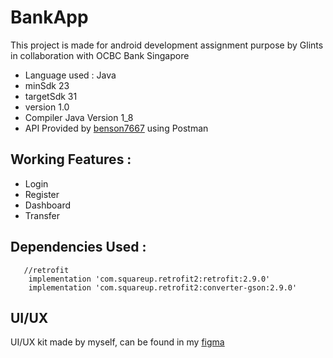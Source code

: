 # BankApp
This project is made for android development assignment purpose by Glints in collaboration with OCBC Bank Singapore

* Language used : Java
* minSdk 23
* targetSdk 31
* version 1.0
* Compiler Java Version 1_8
* API Provided by [benson7667](https://github.com/RDCMDT/mdt-homework-instruction/blob/master/README.md) using Postman

## Working Features :
* Login
* Register
* Dashboard
* Transfer

## Dependencies Used :
```
   //retrofit
    implementation 'com.squareup.retrofit2:retrofit:2.9.0'
    implementation 'com.squareup.retrofit2:converter-gson:2.9.0'
```

## UI/UX
UI/UX kit made by myself, can be found in my [figma](https://www.figma.com/file/AYz1GeLYBxed7wdHf0yNRR/Bank-App_Glints-Test-Assignment)
